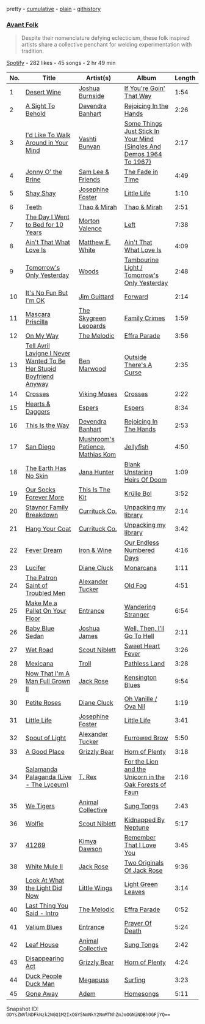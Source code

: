 pretty - [cumulative](/playlists/cumulative/2uVP1agvV5rba3MqLQ0pzy.md) - [plain](/playlists/plain/2uVP1agvV5rba3MqLQ0pzy) - [githistory](https://github.githistory.xyz/mackorone/spotify-playlist-archive/blob/main/playlists/plain/2uVP1agvV5rba3MqLQ0pzy)

### [Avant Folk](https://open.spotify.com/playlist/2uVP1agvV5rba3MqLQ0pzy)

> Despite their nomenclature defying eclecticism, these folk inspired artists share a collective penchant for welding experimentation with tradition.

[Spotify](https://open.spotify.com/user/spotify) - 282 likes - 45 songs - 2 hr 49 min

| No. | Title | Artist(s) | Album | Length |
|---|---|---|---|---|
| 1 | [Desert Wine](https://open.spotify.com/track/6uT4E6OeVm0W0kIHOm3Hjo) | [Joshua Burnside](https://open.spotify.com/artist/244AFgFclA9c1IcjWOAqoV) | [If You're Goin' That Way](https://open.spotify.com/album/2phOizVzB9gwQXQRr7ECvQ) | 1:54 |
| 2 | [A Sight To Behold](https://open.spotify.com/track/6hApfhQJ2nkciw6RQ8yzEN) | [Devendra Banhart](https://open.spotify.com/artist/1YZEoYFXx4AxVv13OiOPvZ) | [Rejoicing In the Hands](https://open.spotify.com/album/0II1EdLQELAg6fDfsjYk5A) | 2:26 |
| 3 | [I'd Like To Walk Around in Your Mind](https://open.spotify.com/track/27viE9mjn5OpYryOrpkCmE) | [Vashti Bunyan](https://open.spotify.com/artist/4chuPfKtATDZvbRLExsTp2) | [Some Things Just Stick In Your Mind \(Singles And Demos 1964 To 1967\)](https://open.spotify.com/album/6cqQoeptBmTpSw23R87hxU) | 2:17 |
| 4 | [Jonny O' the Brine](https://open.spotify.com/track/5kJE962LG3qsiWA9tfoI0q) | [Sam Lee & Friends](https://open.spotify.com/artist/2nuyOqEmm7Ioh49QYLLb0J) | [The Fade in Time](https://open.spotify.com/album/0evPPH0sWUtokP05WDAe9O) | 4:49 |
| 5 | [Shay Shay](https://open.spotify.com/track/2NhjbhkSoVyInKvT4m9GiQ) | [Josephine Foster](https://open.spotify.com/artist/1fVyf1LbeIEE4DUT4dZhHL) | [Little Life](https://open.spotify.com/album/037onoJAih4yAT1Z688L6o) | 1:10 |
| 6 | [Teeth](https://open.spotify.com/track/1DojCfXh7T28p81m00Yw0r) | [Thao & Mirah](https://open.spotify.com/artist/3cRmvX2dbq6zPFDCrogUlF) | [Thao & Mirah](https://open.spotify.com/album/4NweXr8UqiBh0PsZj6PQZn) | 2:51 |
| 7 | [The Day I Went to Bed for 10 Years](https://open.spotify.com/track/1YUjpja6kT6sbSrW8EZSOm) | [Morton Valence](https://open.spotify.com/artist/0DhoGT0AbtON8ejhJCgwiP) | [Left](https://open.spotify.com/album/4ITDlcWNyYgL2gGknKMeGU) | 7:38 |
| 8 | [Ain't That What Love Is](https://open.spotify.com/track/76XyqTLxWjw8n3HN1M9P23) | [Matthew E\. White](https://open.spotify.com/artist/58mMrwemoGIcDpvfHe46u4) | [Ain't That What Love Is](https://open.spotify.com/album/2VhImx3ZnvwMfNH9JYVeVD) | 4:09 |
| 9 | [Tomorrow's Only Yesterday](https://open.spotify.com/track/0mPxhzxHMgbd3c2tOqLsDw) | [Woods](https://open.spotify.com/artist/2sBPVEeMBXKNsZtYaJixnJ) | [Tambourine Light / Tomorrow's Only Yesterday](https://open.spotify.com/album/6pBjyUPfUEG7TLEftkKgHP) | 2:48 |
| 10 | [It's No Fun But I'm OK](https://open.spotify.com/track/3DzspyS6h0HRWA4sG8DfQU) | [Jim Guittard](https://open.spotify.com/artist/5vFGj1nH2MwOucNgtpFX3B) | [Forward](https://open.spotify.com/album/146IQwahwj1L5JUFhC94xL) | 2:14 |
| 11 | [Mascara Priscilla](https://open.spotify.com/track/236A2wxrYpBoPk7AOtGkrR) | [The Skygreen Leopards](https://open.spotify.com/artist/28kkIX5npKFkG9becBQMyb) | [Family Crimes](https://open.spotify.com/album/6lwOwzxwHNPWMFhoNkgNYh) | 1:59 |
| 12 | [On My Way](https://open.spotify.com/track/7C3IXyzOUXTJOm44YHZqDw) | [The Melodic](https://open.spotify.com/artist/1UdfOmrFJrE1xwo5ldmZbx) | [Effra Parade](https://open.spotify.com/album/6SvTa1wG0ctD1pYv3g9T9p) | 3:56 |
| 13 | [Tell Avril Lavigne I Never Wanted To Be Her Stupid Boyfriend Anyway](https://open.spotify.com/track/0Ci68VXpXg7Zg21LPhaH6i) | [Ben Marwood](https://open.spotify.com/artist/4TknIW5WDzy5cl11jOPsOi) | [Outside There's A Curse](https://open.spotify.com/album/6lhfdJKQx7AIoVrJOG3MIK) | 2:35 |
| 14 | [Crosses](https://open.spotify.com/track/0kl511Yl0TUkTpll1OF59B) | [Viking Moses](https://open.spotify.com/artist/5JLZj1r90WFwMcQBB9oxwG) | [Crosses](https://open.spotify.com/album/0fb1KLS7gdjYSEbBcCMaXq) | 2:22 |
| 15 | [Hearts & Daggers](https://open.spotify.com/track/2dub8v7F2V1GcSgjobpPqD) | [Espers](https://open.spotify.com/artist/5oskjjKT8YsWJV0o8NEV9R) | [Espers](https://open.spotify.com/album/1200hZtMY6h8xtIhhVxIZC) | 8:34 |
| 16 | [This Is the Way](https://open.spotify.com/track/3wwOIOspMTWmNXW8nUmxyI) | [Devendra Banhart](https://open.spotify.com/artist/1YZEoYFXx4AxVv13OiOPvZ) | [Rejoicing In The Hands](https://open.spotify.com/album/6OAzWuJqxiCFZ0cvqM9EFh) | 2:53 |
| 17 | [San Diego](https://open.spotify.com/track/3yNXIsMw78LMdAVLN3ADTe) | [Mushroom's Patience](https://open.spotify.com/artist/3JT3pBFwv3yWuZJlIXUtA3), [Mathias Kom](https://open.spotify.com/artist/6dgHdGPNTKmwKZawDhWjsf) | [Jellyfish](https://open.spotify.com/album/78fY4m2tyQVM0eWm70FWHf) | 4:50 |
| 18 | [The Earth Has No Skin](https://open.spotify.com/track/4M4Mhtl5ROk84IXxmXVzoK) | [Jana Hunter](https://open.spotify.com/artist/3iCtPx8eaTKvuu0SujhEg1) | [Blank Unstaring Heirs Of Doom](https://open.spotify.com/album/4sUMgptQb9EuiWYVZvGb4z) | 1:09 |
| 19 | [Our Socks Forever More](https://open.spotify.com/track/20QaQpERT2Z8pj9vZIYTE9) | [This Is The Kit](https://open.spotify.com/artist/0ZUyFEafMwocvApBjTXvdo) | [Krülle Bol](https://open.spotify.com/album/1T6OtzGm4IRamuH6Caqi12) | 3:52 |
| 20 | [Staynor Family Breakdown](https://open.spotify.com/track/6l97REOOOCdI0ThsO6y1mx) | [Currituck Co.](https://open.spotify.com/artist/24QEdcqKl0QSBcR2fjI5s5) | [Unpacking my library](https://open.spotify.com/album/3o6uCxP8U4eDdj0RdtwVVu) | 2:14 |
| 21 | [Hang Your Coat](https://open.spotify.com/track/1US0IFHrF05yylkHJMUyhc) | [Currituck Co.](https://open.spotify.com/artist/24QEdcqKl0QSBcR2fjI5s5) | [Unpacking my library](https://open.spotify.com/album/3o6uCxP8U4eDdj0RdtwVVu) | 3:42 |
| 22 | [Fever Dream](https://open.spotify.com/track/0WJepicq4yeVWn68LpqErt) | [Iron & Wine](https://open.spotify.com/artist/4M5nCE77Qaxayuhp3fVn4V) | [Our Endless Numbered Days](https://open.spotify.com/album/20OPxsW0aYB6InxDImJRdt) | 4:16 |
| 23 | [Lucifer](https://open.spotify.com/track/4OeIzW5e0CWOxONKOqyJZk) | [Diane Cluck](https://open.spotify.com/artist/6Luf1q47JKj9GmkUuV4cj5) | [Monarcana](https://open.spotify.com/album/3HI8mMd4sh5rG5V7lJ8XCi) | 1:11 |
| 24 | [The Patron Saint of Troubled Men](https://open.spotify.com/track/3Tf7EW6DV4CEAU82PBDduX) | [Alexander Tucker](https://open.spotify.com/artist/0FuaxuauyMnzN1OdqkFiJE) | [Old Fog](https://open.spotify.com/album/5ewY9bxYx0ferQvTJpTBdS) | 4:51 |
| 25 | [Make Me a Pallet On Your Floor](https://open.spotify.com/track/6d2pfGN8E0ViTLIpoRwq5Y) | [Entrance](https://open.spotify.com/artist/6bc0HcX6BmS9H7BDMoVeY0) | [Wandering Stranger](https://open.spotify.com/album/285m249TvMQL1g6GLHiBl1) | 6:54 |
| 26 | [Baby Blue Sedan](https://open.spotify.com/track/00Di7SkXmvzZ3pQaR4AYXJ) | [Joshua James](https://open.spotify.com/artist/0YLUOdFiedWIWBttlDAQeO) | [Well, Then, I'll Go To Hell](https://open.spotify.com/album/2PPd7aafk2sC3hdigBw9tX) | 2:11 |
| 27 | [Wet Road](https://open.spotify.com/track/4F76PwZIzy2gW0wcGQuzN6) | [Scout Niblett](https://open.spotify.com/artist/3gSfOAPCvsDDVDBeSLl9v6) | [Sweet Heart Fever](https://open.spotify.com/album/0dHxvlt1W6ME4dcCwxcVmz) | 3:26 |
| 28 | [Mexicana](https://open.spotify.com/track/5PwElBRozCv5a5uKr2qnAC) | [Troll](https://open.spotify.com/artist/3InCJoqgdnJu19egHuWQOy) | [Pathless Land](https://open.spotify.com/album/7iolxTFJoNFUewjX6m4ef2) | 3:28 |
| 29 | [Now That I'm A Man Full Grown II](https://open.spotify.com/track/1PmYUUS7sz3x6hZY9RvBy6) | [Jack Rose](https://open.spotify.com/artist/0K6DXvfMXmF7L4h0P7Ivva) | [Kensington Blues](https://open.spotify.com/album/0BZx5tEmE14vaIUxXjkNHg) | 9:54 |
| 30 | [Petite Roses](https://open.spotify.com/track/7GnI4dm48vmF3faY296UIk) | [Diane Cluck](https://open.spotify.com/artist/6Luf1q47JKj9GmkUuV4cj5) | [Oh Vanille / Ova Nil](https://open.spotify.com/album/5RKz0BpZamfsNAkeVZZ2th) | 1:19 |
| 31 | [Little Life](https://open.spotify.com/track/39Wmu6OvmpT8QXF1zSyQZA) | [Josephine Foster](https://open.spotify.com/artist/1fVyf1LbeIEE4DUT4dZhHL) | [Little Life](https://open.spotify.com/album/037onoJAih4yAT1Z688L6o) | 3:41 |
| 32 | [Spout of Light](https://open.spotify.com/track/5A9hZL8iFRxJZu8XQMDR4p) | [Alexander Tucker](https://open.spotify.com/artist/0FuaxuauyMnzN1OdqkFiJE) | [Furrowed Brow](https://open.spotify.com/album/4XwL5FBllouS56bhvaEWBJ) | 5:50 |
| 33 | [A Good Place](https://open.spotify.com/track/3kIipXOSbrs7VkVwTlvFGl) | [Grizzly Bear](https://open.spotify.com/artist/2Jv5eshHtLycR6R8KQCdc4) | [Horn of Plenty](https://open.spotify.com/album/7b1SpdaJ2dtsFcs4oCSuu9) | 3:18 |
| 34 | [Salamanda Palaganda \(Live \- The Lyceum\)](https://open.spotify.com/track/2SvqcWmKhJyPuPD7yudz9k) | [T\. Rex](https://open.spotify.com/artist/3dBVyJ7JuOMt4GE9607Qin) | [For the Lion and the Unicorn in the Oak Forests of Faun](https://open.spotify.com/album/65mmIwRX3KmsLY21E6AgVo) | 2:16 |
| 35 | [We Tigers](https://open.spotify.com/track/5OeWeGia82oRFjtvMJnqbJ) | [Animal Collective](https://open.spotify.com/artist/4kwxTgCKMipBKhSnEstNKj) | [Sung Tongs](https://open.spotify.com/album/0FXMRhznjryZadvriAZIh6) | 2:43 |
| 36 | [Wolfie](https://open.spotify.com/track/5kOSeT29qykurp2PbYPhMp) | [Scout Niblett](https://open.spotify.com/artist/3gSfOAPCvsDDVDBeSLl9v6) | [Kidnapped By Neptune](https://open.spotify.com/album/1dghxMzSTH6o6IjfcnJXem) | 5:17 |
| 37 | [41269](https://open.spotify.com/track/1pZw0ZBRnl9yPyRMLVCzpZ) | [Kimya Dawson](https://open.spotify.com/artist/5PPCkoOKabpGGhqrUwSikz) | [Remember That I Love You](https://open.spotify.com/album/2ifCAM25zOzB6feeCo2T0L) | 3:45 |
| 38 | [White Mule II](https://open.spotify.com/track/1hQ9YsQo92Cm7HKFCqaWMZ) | [Jack Rose](https://open.spotify.com/artist/0K6DXvfMXmF7L4h0P7Ivva) | [Two Originals Of Jack Rose](https://open.spotify.com/album/5V6DvEwmjh53usNBgds7BN) | 9:36 |
| 39 | [Look At What the Light Did Now](https://open.spotify.com/track/3ngVW7bh73z1kcxSHW0JvE) | [Little Wings](https://open.spotify.com/artist/0Z6hyoqGpchajBS8Gt3c0l) | [Light Green Leaves](https://open.spotify.com/album/0SEbZfd4jyd8digK3hr9Jc) | 3:14 |
| 40 | [Last Thing You Said \- Intro](https://open.spotify.com/track/1woaBLnk6nYUOcIVdElcdU) | [The Melodic](https://open.spotify.com/artist/1UdfOmrFJrE1xwo5ldmZbx) | [Effra Parade](https://open.spotify.com/album/6SvTa1wG0ctD1pYv3g9T9p) | 0:52 |
| 41 | [Valium Blues](https://open.spotify.com/track/1paTvtjI1ZmaDy4dxdSutL) | [Entrance](https://open.spotify.com/artist/6bc0HcX6BmS9H7BDMoVeY0) | [Prayer Of Death](https://open.spotify.com/album/1eDWmazzm000xNxw8kr8ny) | 5:24 |
| 42 | [Leaf House](https://open.spotify.com/track/56V38EfdFPYBEaSf3vqht1) | [Animal Collective](https://open.spotify.com/artist/4kwxTgCKMipBKhSnEstNKj) | [Sung Tongs](https://open.spotify.com/album/0FXMRhznjryZadvriAZIh6) | 2:42 |
| 43 | [Disappearing Act](https://open.spotify.com/track/1b8gvMkihXmYPa61AC7Rqs) | [Grizzly Bear](https://open.spotify.com/artist/2Jv5eshHtLycR6R8KQCdc4) | [Horn of Plenty](https://open.spotify.com/album/7b1SpdaJ2dtsFcs4oCSuu9) | 4:24 |
| 44 | [Duck People Duck Man](https://open.spotify.com/track/3BPl36BtwlAZkWJp6eG5uU) | [Megapuss](https://open.spotify.com/artist/5TH8hz4x9gnExQET3V8MhL) | [Surfing](https://open.spotify.com/album/11F7Ac837EtWbCqpfRJegO) | 3:23 |
| 45 | [Gone Away](https://open.spotify.com/track/4OUc5vA09ySv6hdVSsnCWQ) | [Adem](https://open.spotify.com/artist/4oEbzQ18T7reM5Hf16zj9u) | [Homesongs](https://open.spotify.com/album/5YWZmmy88UEGncgLRNQOXD) | 5:11 |

Snapshot ID: `ODYsZWVlNDFkNzk2NGQ1M2IxOGY5NmNkY2NmMTNhZmJmOGNiNDBhOGFjYQ==`
